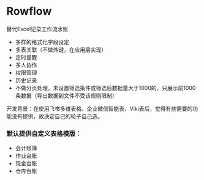 # Rowflow

替代Excel记录工作流水账

* 多样的格式化字段设定
* 多表关联（不做外键，在应用层实现）
* 定时提醒
* 多人协作
* 权限管理
* 历史记录
* 不做分页处理，未设置筛选条件或筛选后数据量大于1000的，只展示前1000条数据（导出数据到文件不受该规则限制）

开发背景：在使用飞书多维表格、企业微信智能表、Viki表后，觉得有些需要的功能没有提供，故决定自己的轮子自己造。

### 默认提供自定义表格模版：
* 会计账簿
* 作业台账
* 现金台账
* 仓库台账
